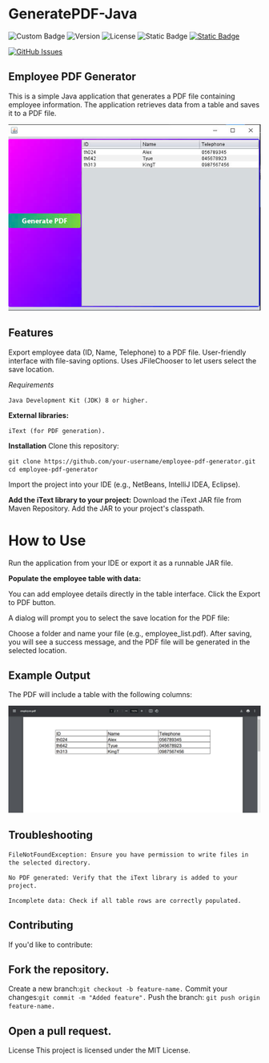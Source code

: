 # GeneratePDF-Java
![Custom Badge](https://img.shields.io/badge/Build-Success-brightgreen?style=flat-square&logo=github)
![Version](https://img.shields.io/badge/version-1.0.0-blue)
![License](https://img.shields.io/badge/license-MIT-yellow)
![Static Badge](https://img.shields.io/badge/Java-Just%20do%20it!-%23FF5733?style=flat&logo=dotenv&logoColor=hex)
[![Static Badge](https://img.shields.io/badge/Java-itext%201.4.8.jar-%23f7ffc7?style=flat-square&logo=openjdk)](http://www.java2s.com/Code/Jar/i/Downloaditext148jar.htm)


[![GitHub Issues](https://img.shields.io/github/issues/KangDaGyeom/GeneratePDF-Java?style=for-the-badge&logo=github)](https://github.com/KangDagyeom/GeneratePDF-Java/issues)


## Employee PDF Generator
This is a simple Java application that generates a PDF file containing employee information. The application retrieves data from a table and saves it to a PDF file.

![Local Image](images/ScreenShotApp.jpg)

## Features
Export employee data (ID, Name, Telephone) to a PDF file.
User-friendly interface with file-saving options.
Uses JFileChooser to let users select the save location.

*Requirements*
```
Java Development Kit (JDK) 8 or higher.
```

**External libraries:**
```
iText (for PDF generation).
```

**Installation**
Clone this repository:
```
git clone https://github.com/your-username/employee-pdf-generator.git
cd employee-pdf-generator
```
Import the project into your IDE (e.g., NetBeans, IntelliJ IDEA, Eclipse).

**Add the iText library to your project:**
Download the iText JAR file from Maven Repository.
Add the JAR to your project's classpath.

# How to Use

Run the application from your IDE or export it as a runnable JAR file.

**Populate the employee table with data:**

You can add employee details directly in the table interface.
Click the Export to PDF button.

A dialog will prompt you to select the save location for the PDF file:

Choose a folder and name your file (e.g., employee_list.pdf).
After saving, you will see a success message, and the PDF file will be generated in the selected location.

## Example Output
The PDF will include a table with the following columns:

![Local Image](images/Output.jpg)

## Troubleshooting
```
FileNotFoundException: Ensure you have permission to write files in the selected directory.
```
```
No PDF generated: Verify that the iText library is added to your project.
```
```
Incomplete data: Check if all table rows are correctly populated.
```
## Contributing
If you'd like to contribute:

## Fork the repository.
Create a new branch:```git checkout -b feature-name.```
Commit your changes:```git commit -m "Added feature".```
Push the branch: ```git push origin feature-name.```

## Open a pull request.

License
This project is licensed under the MIT License.

